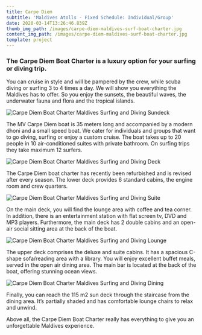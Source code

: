 ```yaml
---
title: Carpe Diem
subtitle: 'Maldives Atolls - Fixed Schedule: Individual/Group'
date: 2020-03-14T13:26:46.839Z
thumb_img_path: /images/carpe-diem-maldives-surf-boat-charter.jpg
content_img_path: /images/carpe-diem-maldives-surf-boat-charter.jpg
template: project
---
```

### The Carpe Diem Boat Charter is a luxury option for your surfing or diving trip.

You can cruise in style and will be pampered by the crew, while scuba diving or surfing 3 to 4 times a day. We will show you everything the Maldives has to offer. So you enjoy the sunsets, the beautiful waves, the underwater fauna and flora and the tropical islands.

![Carpe Diem Boat Charter Maldives Surfing and Diving Sundeck](/images/carpe-diem-maldives-surf-boat-charter-sundeck.jpg "Carpe Diem Boat Charter Maldives Surfing and Diving ")

The MV Carpe Diem boat is 35 meters long and accompanied by a modern dhoni and a small speed boat. We cater for individuals and groups that want to go diving, surfing or enjoy a custom cruise. The boat takes up to 20 people in 10 air-conditioned suites with private bathroom. On surfing trips they take maximum 12 surfers.

![Carpe Diem Boat Charter Maldives Surfing and Diving Deck](/images/carpe-diem-boat-charter-maldives-5.jpg "Carpe Diem Boat Charter Maldives Surfing and Diving  Deck")

The Carpe Diem boat charter has recently been refurbished and is revised after every season. The lower deck provides 6 standard cabins, the engine room and crew quarters.

![Carpe Diem Boat Charter Maldives Surfing and Diving Suite](/images/carpe-diem-maldives-surf-boat-charter-suite.jpg "Carpe Diem Boat Charter Maldives Surfing and Diving Suite")

On the main deck, you will find the lounge area with coffee and tea corner. In addition, there is an entertainment station with flat screen tv, DVD and MP3 players. Furthermore, the main deck has 2 double cabins and an open-air social sitting area at the back of the boat.

![Carpe Diem Boat Charter Maldives Surfing and Diving Lounge](/images/carpe-diem-maldives-surf-boat-charter-lounge.jpg "Carpe Diem Boat Charter Maldives Surfing and Diving  Lounge")

The upper deck comprises the deluxe and suite cabins. It has a spacious C-shape sofa/reading area with a library. You will enjoy excellent buffet meals, served in the open air dining area. The main bar is located at the back of the boat, offering stunning ocean views.

![Carpe Diem Boat Charter Maldives Surfing and Diving Dining](/images/carpe-diem-maldives-surf-boat-charter-outside-dining.jpg "Carpe Diem Boat Charter Maldives Surfing and Diving  Dining")

Finally, you can reach the 115 m2 sun deck through the staircase from the dining area. It’s partially shaded and has comfortable lounge chairs to relax and unwind.

Above all, the Carpe Diem Boat Charter really has everything to give you an unforgettable Maldives experience.